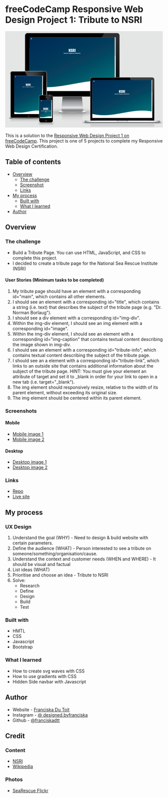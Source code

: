 # freeCodeCamp Responsive Web Design Project 1: Tribute to NSRI

![Desktop](assets/design/design-preview.png) 

This is a solution to the [Responsive Web Design Project 1 on freeCodeCamp](https://www.freecodecamp.org/learn/responsive-web-design/responsive-web-design-projects/build-a-tribute-page). This project is one of 5 projects to complete my Responsive Web Design Certification.

## Table of contents

- [Overview](#overview)
  - [The challenge](#the-challenge)
  - [Screenshot](#screenshot)
  - [Links](#links)
- [My process](#my-process)
  - [Built with](#built-with)
  - [What I learned](#what-i-learned)
- [Author](#author)

## Overview

### The challenge
- Build a Tribute Page. You can use HTML, JavaScript, and CSS to complete this project. 
- I decided to create a tribute page for the National Sea Rescue Institute (NSRI)

#### User Stories (Minimum tasks to be completed)
1. My tribute page should have an element with a corresponding id="main", which contains all other elements.
2. I should see an element with a corresponding id="title", which contains a string (i.e. text) that describes the subject of the tribute page (e.g. "Dr. Norman Borlaug").
3. I should see a div element with a corresponding id="img-div".
4. Within the img-div element, I should see an img element with a corresponding id="image".
5. Within the img-div element, I should see an element with a corresponding id="img-caption" that contains textual content describing the image shown in img-div.
6. I should see an element with a corresponding id="tribute-info", which contains textual content describing the subject of the tribute page.
7. I should see an a element with a corresponding id="tribute-link", which links to an outside site that contains additional information about the subject of the tribute page. HINT: You must give your element an attribute of target and set it to _blank in order for your link to open in a new tab (i.e. target="_blank").
8. The img element should responsively resize, relative to the width of its parent element, without exceeding its original size.
9. The img element should be centered within its parent element.

### Screenshots
#### Mobile
- [Mobile image 1](assets/design/mobile-screenshot-1.png)
- [Mobile image 2](assets/design/mobile-screenshot-2.png)
#### Desktop
- [Desktop image 1](assets/design/desktop-screenshot-1.png)
- [Desktop image 2](assets/design/desktop-screenshot-2.png)

### Links

- [Repo](https://github.com/Franciskadtt/tributeNSRI)
- [Live site](https://franciskadtt.github.io/tributeNSRI/)

## My process

### UX Design
1. Understand the goal (WHY) - Need to design & build website with certain parameters. 
2. Define the audience (WHAT) - Person interested to see a tribute on someone/something/organisation/cause.
3. Understand the context and customer needs (WHEN and WHERE) - It should be visual and factual
4. List ideas (WHAT) 
5. Prioritise and choose an idea - Tribute to NSRI
6. Solve:
    - Research
    - Define 
    - Design
    - Build 
    - Test

### Built with
- HMTL
- CSS 
- Javascript
- Bootstrap

### What I learned

- How to create svg waves with CSS
- How to use gradients with CSS
- Hidden Side navbar with Javascript

## Author

- Website - [Franciska Du Toit](https://franciskadutoit.com/)
- Instagram - [@
designed.byfranciska
](https://www.instagram.com/designed.byfranciska/)
- Github - [@franciskadtt](https://github.com/Franciskadtt)

## Credit

### Content
- [NSRI](https://www.nsri.org.za/)
- [Wikipedia](https://en.wikipedia.org/wiki/National_Sea_Rescue_Institute)

### Photos 
- [SeaRescue Flickr](https://www.flickr.com/photos/searescue/)
